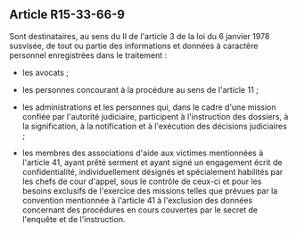 Article R15-33-66-9
----
Sont destinataires, au sens du II de l'article 3 de la loi du 6 janvier 1978
susvisée, de tout ou partie des informations et données à caractère personnel
enregistrées dans le traitement :

- les avocats ;

- les personnes concourant à la procédure au sens de l'article 11 ;

- les administrations et les personnes qui, dans le cadre d'une mission confiée
par l'autorité judiciaire, participent à l'instruction des dossiers, à la
signification, à la notification et à l'exécution des décisions judiciaires ;

- les membres des associations d'aide aux victimes mentionnées à l'article 41,
ayant prêté serment et ayant signé un engagement écrit de confidentialité,
individuellement désignés et spécialement habilités par les chefs de cour
d'appel, sous le contrôle de ceux-ci et pour les besoins exclusifs de l'exercice
des missions telles que prévues par la convention mentionnée à l'article 41 à
l'exclusion des données concernant des procédures en cours couvertes par le
secret de l'enquête et de l'instruction.
